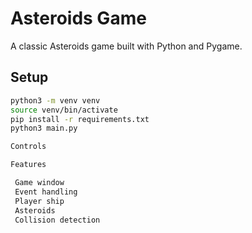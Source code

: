 # Asteroids Game

A classic Asteroids game built with Python and Pygame.

## Setup

```bash
python3 -m venv venv
source venv/bin/activate
pip install -r requirements.txt
python3 main.py

Controls

Features

 Game window
 Event handling
 Player ship
 Asteroids
 Collision detection


